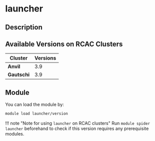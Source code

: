 # launcher

## Description


## Available Versions on RCAC Clusters
|Cluster|Versions|
|---|---|
|**Anvil**|3.9|
|**Gautschi**|3.9|

## Module
You can load the module by:

```bash
module load launcher/version
```

!!! note "Note for using `launcher` on RCAC clusters"
    Run `module spider launcher` beforehand to check if this version requires any prerequisite modules.
